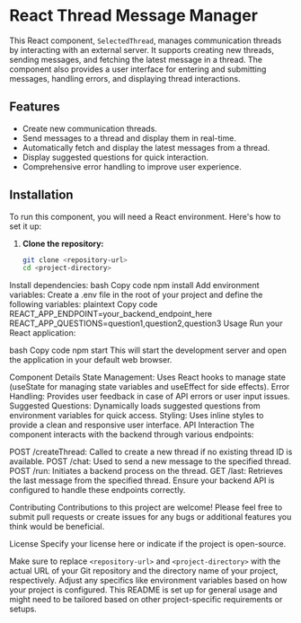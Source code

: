 # React Thread Message Manager

This React component, `SelectedThread`, manages communication threads by interacting with an external server. It supports creating new threads, sending messages, and fetching the latest message in a thread. The component also provides a user interface for entering and submitting messages, handling errors, and displaying thread interactions.

## Features

- Create new communication threads.
- Send messages to a thread and display them in real-time.
- Automatically fetch and display the latest messages from a thread.
- Display suggested questions for quick interaction.
- Comprehensive error handling to improve user experience.

## Installation

To run this component, you will need a React environment. Here's how to set it up:

1. **Clone the repository:**
   ```bash
   git clone <repository-url>
   cd <project-directory>
Install dependencies:
bash
Copy code
npm install
Add environment variables:
Create a .env file in the root of your project and define the following variables:
plaintext
Copy code
REACT_APP_ENDPOINT=your_backend_endpoint_here
REACT_APP_QUESTIONS=question1,question2,question3
Usage
Run your React application:

bash
Copy code
npm start
This will start the development server and open the application in your default web browser.

Component Details
State Management: Uses React hooks to manage state (useState for managing state variables and useEffect for side effects).
Error Handling: Provides user feedback in case of API errors or user input issues.
Suggested Questions: Dynamically loads suggested questions from environment variables for quick access.
Styling: Uses inline styles to provide a clean and responsive user interface.
API Interaction
The component interacts with the backend through various endpoints:

POST /createThread: Called to create a new thread if no existing thread ID is available.
POST /chat: Used to send a new message to the specified thread.
POST /run: Initiates a backend process on the thread.
GET /last: Retrieves the last message from the specified thread.
Ensure your backend API is configured to handle these endpoints correctly.

Contributing
Contributions to this project are welcome! Please feel free to submit pull requests or create issues for any bugs or additional features you think would be beneficial.

License
Specify your license here or indicate if the project is open-source.


Make sure to replace `<repository-url>` and `<project-directory>` with the actual URL of your Git repository and the directory name of your project, respectively. Adjust any specifics like environment variables based on how your project is configured. This README is set up for general usage and might need to be tailored based on other project-specific requirements or setups.